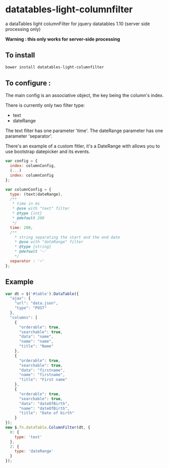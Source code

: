 # datatables-light-columnfilter
a dataTables light columnFilter for jquery datatables 1.10 (server side processing only)

**Warning : this only works for server-side processing**

## To install
```bash
bower install datatables-light-columnfilter
```

## To configure :

The main config is an associative object, the key being the column's index.

There is currently only two filter type:
- text
- dateRange

The text filter has one parameter 'time'.
The dateRange parameter has one parameter 'separator'.

There's an example of a custom fitler, it's a DateRange with allows you to use bootstrap datepicker and its events.

```javascript
var config = {
  index: columnConfig,
  (...)
  index: columnConfig
};

var columnConfig = {
  type: (text|dateRange),
  /**
   * time in ms
   * @use with "text" filter
   * @type {int}
   * @default 200
   */
  time: 200,
  /**
    * string separating the start and the end date
    * @use with "dateRange" filter
    * @type {string}
    * @default '~'
    */
  separator : '~'
};
```

## Example
```javascript
var dt = $('#table').DataTable({
  "ajax": {
    "url": "data.json",
    "type": "POST"
  },
  "columns": [
    {
      "orderable": true,
      "searchable": true,
      "data": "name",
      "name": "name",
      "title": "Name"
    },
    {
      "orderable": true,
      "searchable": true,
      "data": "firstname",
      "name": "firstname",
      "title": "First name"
    },
    {
      "orderable": true,
      "searchable": true,
      "data": "dateOfBirth",
      "name": "dateOfBirth",
      "title": "Date of birth"
    }
});
new $.fn.dataTable.ColumnFilter(dt, {
  0: {
    type: 'text'
  },
  2: {
    type: 'dateRange'
  }
});
```
